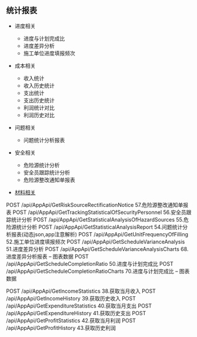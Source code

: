 ## 统计报表

* 进度相关
    * 进度与计划完成比
    * 进度差异分析
    * 施工单位进度填报频次	
* 成本相关
    * 收入统计
    * 收入历史统计
    * 支出统计
    * 支出历史统计
    * 利润统计对比
    * 利润历史对比
* 问题相关
    * 问题统计分析报表
* 安全相关
    * 危险源统计分析
    * 安全员跟踪统计分析
    * 危险源整改通知单报表​	

* [材料相关](Material/README.md)







POST /api/AppApi/GetRiskSourceRectificationNotice 57.危险源整改通知单报表
POST /api/AppApi/GetTrackingStatisticalOfSecurityPersonnel 56.安全员跟踪统计分析
POST /api/AppApi/GetStatisticalAnalysisOfHazardSources 55.危险源统计分析
POST /api/AppApi/GetStatisticalAnalysisReport 54.问题统计分析报表(动态json,app注意解析)
POST /api/AppApi/GetUnitFrequencyOfFilling 52.施工单位进度填报频次
POST /api/AppApi/GetScheduleVarianceAnalysis 51.进度差异分析
POST /api/AppApi/GetScheduleVarianceAnalysisCharts 68.进度差异分析报表 – 图表数据
POST /api/AppApi/GetScheduleCompletionRatio 50.进度与计划完成比
POST /api/AppApi/GetScheduleCompletionRatioCharts 70.进度与计划完成比 – 图表数据



POST /api/AppApi/GetIncomeStatistics 38.获取当月收入
POST /api/AppApi/GetIncomeHistory 39.获取历史收入
POST /api/AppApi/GetExpenditureStatistics 40.获取当月支出
POST /api/AppApi/GetExpenditureHistory 41.获取历史支出
POST /api/AppApi/GetProfitStatistics 42.获取当月利润
POST /api/AppApi/GetProfitHistory 43.获取历史利润

